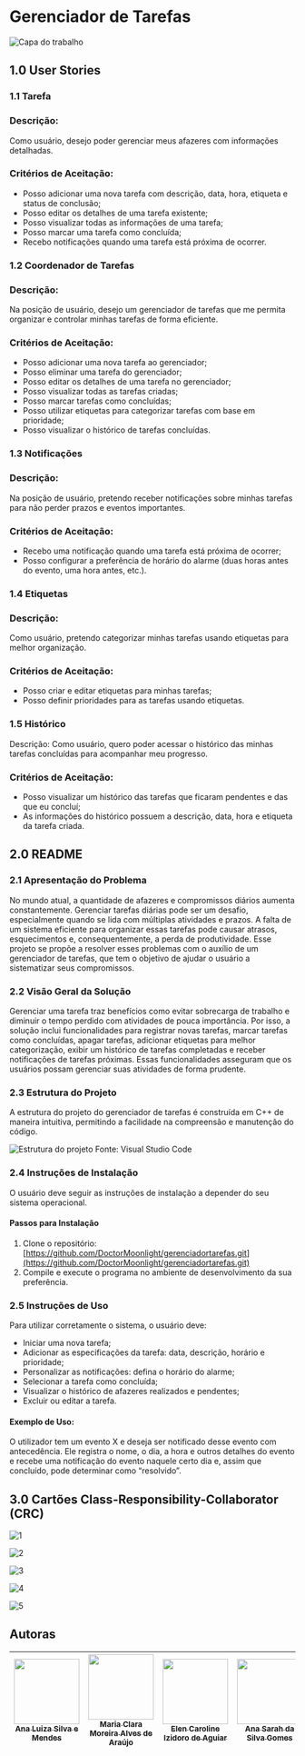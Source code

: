 # Gerenciador de Tarefas
![Capa do trabalho](https://github.com/DoctorMoonlight/gerenciadortarefas/assets/174665776/408af570-e754-4d26-8596-72ca5af8927d)



## 1.0 User Stories
### 1.1 Tarefa
### Descrição: 
Como usuário, desejo poder gerenciar meus afazeres com informações detalhadas.
### Critérios de Aceitação:
- Posso adicionar uma nova tarefa com descrição, data, hora, etiqueta e status de conclusão;
- Posso editar os detalhes de uma tarefa existente;
- Posso visualizar todas as informações de uma tarefa;
- Posso marcar uma tarefa como concluída;
- Recebo notificações quando uma tarefa está próxima de ocorrer.

### 1.2 Coordenador de Tarefas
### Descrição: 
Na posição de usuário, desejo um gerenciador de tarefas que me permita organizar e controlar minhas tarefas de forma eficiente.
### Critérios de Aceitação:
- Posso adicionar uma nova tarefa ao gerenciador;
- Posso eliminar uma tarefa do gerenciador;
- Posso editar os detalhes de uma tarefa no gerenciador;
- Posso visualizar todas as tarefas criadas;
- Posso marcar tarefas como concluídas;
- Posso utilizar etiquetas para categorizar tarefas com base em prioridade;
- Posso visualizar o histórico de tarefas concluídas.

### 1.3 Notificações
### Descrição: 
Na posição de usuário, pretendo receber notificações sobre minhas tarefas para não perder prazos e eventos importantes.
### Critérios de Aceitação:
- Recebo uma notificação quando uma tarefa está próxima de ocorrer;
- Posso configurar a preferência de horário do alarme (duas horas antes do evento, uma hora antes, etc.).

### 1.4 Etiquetas
### Descrição: 
Como usuário, pretendo categorizar minhas tarefas usando etiquetas para melhor organização.
### Critérios de Aceitação:
- Posso criar e editar etiquetas para minhas tarefas;
- Posso definir prioridades para as tarefas usando etiquetas.

### 1.5 Histórico
Descrição: Como usuário, quero poder acessar o histórico das minhas tarefas concluídas para acompanhar meu progresso.
### Critérios de Aceitação:
- Posso visualizar um histórico das tarefas que ficaram pendentes e das que eu concluí;
- As informações do histórico possuem a descrição, data, hora e etiqueta da tarefa criada.

## 2.0 README

### 2.1 Apresentação do Problema
No mundo atual, a quantidade de afazeres e compromissos diários aumenta constantemente. Gerenciar tarefas diárias pode ser um desafio, especialmente quando se lida com múltiplas atividades e prazos. A falta de um sistema eficiente para organizar essas tarefas pode causar atrasos, esquecimentos e, consequentemente, a perda de produtividade. Esse projeto se propõe a resolver esses problemas com o auxílio de um gerenciador de tarefas, que tem o objetivo de ajudar o usuário a sistematizar seus compromissos.

### 2.2 Visão Geral da Solução
Gerenciar uma tarefa traz benefícios como evitar sobrecarga de trabalho e diminuir o tempo perdido com atividades de pouca importância. Por isso, a solução inclui funcionalidades para registrar novas tarefas, marcar tarefas como concluídas, apagar tarefas, adicionar etiquetas para melhor categorização, exibir um histórico de tarefas completadas e receber notificações de tarefas próximas. Essas funcionalidades asseguram que os usuários possam gerenciar suas atividades de forma prudente.

### 2.3 Estrutura do Projeto
A estrutura do projeto do gerenciador de tarefas é construída em C++ de maneira intuitiva, permitindo a facilidade na compreensão e manutenção do código.

![Estrutura do projeto](https://github.com/DoctorMoonlight/gerenciadortarefas/assets/174665776/65a8a65c-f524-47e5-9010-31fd7be6e72f)
Fonte: Visual Studio Code
### 2.4 Instruções de Instalação
O usuário deve seguir as instruções de instalação a depender do seu sistema operacional.


#### Passos para Instalação
1. Clone o repositório: [https://github.com/DoctorMoonlight/gerenciadortarefas.git](https://github.com/DoctorMoonlight/gerenciadortarefas.git)
2. Compile e execute o programa no ambiente de desenvolvimento da sua preferência.

### 2.5 Instruções de Uso
Para utilizar corretamente o sistema, o usuário deve:
- Iniciar uma nova tarefa;
- Adicionar as especificações da tarefa: data, descrição, horário e prioridade;
- Personalizar as notificações: defina o horário do alarme;
- Selecionar a tarefa como concluída;
- Visualizar o histórico de afazeres realizados e pendentes;
- Excluir ou editar a tarefa.

#### Exemplo de Uso:
O utilizador tem um evento X e deseja ser notificado desse evento com antecedência. Ele registra o nome, o dia, a hora e outros detalhes do evento e recebe uma notificação do evento naquele certo dia e, assim que concluído, pode determinar como “resolvido”.


## 3.0 Cartões Class-Responsibility-Collaborator (CRC)

![1](https://github.com/DoctorMoonlight/gerenciadortarefas/assets/174665776/4c6ee445-cc59-4c9e-8fad-cedfcca23a89)

![2](https://github.com/DoctorMoonlight/gerenciadortarefas/assets/174665776/c6e3663a-50ab-4186-8eb7-600c920e307e)

![3](https://github.com/DoctorMoonlight/gerenciadortarefas/assets/174665776/c1fb98bb-9017-49ba-a1fb-190a148bb27b)

![4](https://github.com/DoctorMoonlight/gerenciadortarefas/assets/174665776/8a4db2fc-8752-4745-a0ab-75a4db7e7647)

![5](https://github.com/DoctorMoonlight/gerenciadortarefas/assets/174665776/dd28bec6-75fc-41c8-ac7e-4fe84c2afce9)

## Autoras

| [<img loading="lazy" src="https://avatars.githubusercontent.com/u/174665776?v=4" width=115><br><sub>Ana Luiza Silva e Mendes</sub>](https://github.com/analuizasmendes) |  [<img loading="lazy" src="https://avatars.githubusercontent.com/u/91071877?v=4" width=115><br><sub>Maria Clara Moreira Alves de Araújo</sub>](https://github.com/DoctorMoonlight) |  [<img loading="lazy" src="https://avatars.githubusercontent.com/u/174662300?v=4" width=115><br><sub>Elen Caroline Izidoro de Aguiar</sub>](https://github.com/ellenuf) |[<img loading="lazy" src="https://avatars.githubusercontent.com/u/165835956?v=4" width=115><br><sub>Ana Sarah da Silva Gomes</sub>](https://github.com/anasarahsg) |  [<img loading="lazy" src="https://avatars.githubusercontent.com/u/174651649?v=4" width=115><br><sub>Bruna Kamily dos Santos</sub>](https://github.com/BrunaKamilySantos)
| :---: | :---: | :---: |:---: |:---: |
